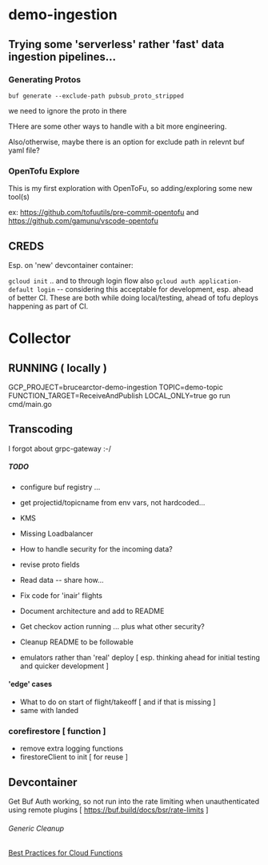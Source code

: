 # demo-ingestion

## Trying some 'serverless' rather 'fast' data ingestion pipelines...


### Generating Protos
`buf generate --exclude-path pubsub_proto_stripped`

we need to ignore the proto in there

THere are some other ways to handle with a bit more engineering.

Also/otherwise, maybe there is an option for exclude path in relevnt buf yaml file?


### OpenTofu Explore

This is my first exploration with OpenToFu, so adding/exploring some new tool(s)

ex: https://github.com/tofuutils/pre-commit-opentofu and https://github.com/gamunu/vscode-opentofu




## CREDS
Esp. on 'new' devcontainer container:

`gcloud init` .. and to through login flow
also `gcloud auth application-default login` -- considering this acceptable for development, esp. ahead of better CI.
These are both while doing local/testing, ahead of tofu deploys happening as part of CI.



# Collector


## RUNNING ( locally )
GCP_PROJECT=brucearctor-demo-ingestion TOPIC=demo-topic FUNCTION_TARGET=ReceiveAndPublish LOCAL_ONLY=true go run cmd/main.go

## Transcoding
I forgot about grpc-gateway :-/




##### TODO

* configure buf registry ...

* get projectid/topicname from env vars, not hardcoded...

* KMS

* Missing Loadbalancer

* How to handle security for the incoming data?

* revise proto fields

* Read data -- share how...

* Fix code for 'inair' flights

* Document architecture and add to README

* Get checkov action running ... plus what other security?

* Cleanup README to be followable

* emulators rather than 'real' deploy [ esp. thinking ahead for initial testing and quicker development ]

#### 'edge' cases
* What to do on start of flight/takeoff [ and if that is missing ]
* same with landed




### corefirestore [ function ]

* remove extra logging functions
* firestoreClient to init [ for reuse ]



## Devcontainer

Get Buf Auth working, so not run into the rate limiting when unauthenticated using remote plugins [ https://buf.build/docs/bsr/rate-limits ]






###### Generic Cleanup

[Best Practices for Cloud Functions](https://cloud.google.com/functions/docs/bestpractices/tips)
